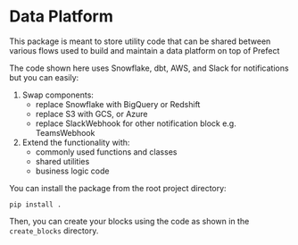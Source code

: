 # Data Platform

This package is meant to store utility code that can be shared between various flows used to build and maintain a data platform on top of Prefect

The code shown here uses Snowflake, dbt, AWS, and Slack for notifications but you can easily:
1. Swap components: 
   - replace Snowflake with BigQuery or Redshift
   - replace S3 with GCS, or Azure
   - replace SlackWebhook for other notification block e.g. TeamsWebhook
2. Extend the functionality with:
   - commonly used functions and classes
   - shared utilities
   - business logic code

You can install the package from the root project directory:
```
pip install .
```

Then, you can create your blocks using the code as shown in the `create_blocks` directory.
